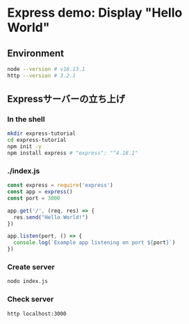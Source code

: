 # Express demo: Display "Hello World"
## Environment

```bash
node --version # v16.13.1
http --version # 3.2.1
```

## Expressサーバーの立ち上げ

### In the shell

```bash
mkdir express-tutorial
cd express-tutorial
npm init -y
npm install express # "express": "^4.18.1"
```

### ./index.js

```jsx
const express = require('express')
const app = express()
const port = 3000

app.get('/', (req, res) => {
  res.send("Hello World!")
})

app.listen(port, () => {
  console.log(`Example app listening on port ${port}`)
})
```

### Create server

```bash
nodo index.js
```

### Check server

```bash
http localhost:3000
```

